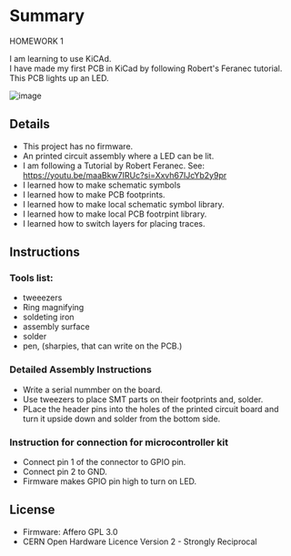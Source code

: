 # Summary

HOMEWORK 1 

I am learning to use KiCAd.   
I have made my first PCB in KiCad by following Robert's Feranec tutorial. This PCB lights up an LED. 



![image](https://github.com/ForrestErickson/RobertFeranecTutorial/assets/5836181/6cb4877e-bf0d-42fb-85df-66471d67d860)

## Details
* This project has no firmware.
* An printed circuit assembly where a LED can be lit.
* I am following a Tutorial by Robert Feranec.  See: https://youtu.be/maaBkw7IRUc?si=Xxvh67IJcYb2y9pr  
* I learned how to make schematic symbols
* I learned how to make PCB footprints.
* I learned how to make local schematic symbol library.
* I learned how to make local PCB footrpint library.
* I learned how to switch layers for placing traces.


## Instructions 
### Tools list:
* tweeezers
* Ring magnifying 
* soldeting iron
* assembly surface 
* solder
* pen, (sharpies, that can write on the PCB.)

### Detailed Assembly Instructions
* Write a serial nummber on the board.
* Use tweezers to place SMT parts on their footprints and, solder.
* PLace the header pins into the holes of the printed circuit board and turn it upside down and solder from the bottom side.
  
### Instruction for connection for microcontroller kit
* Connect pin 1 of the connector to GPIO pin.
* Connect pin 2 to GND.
* Firmware makes GPIO pin high to turn on LED.

## License   
* Firmware: Affero GPL 3.0
* CERN Open Hardware Licence Version 2 - Strongly Reciprocal


